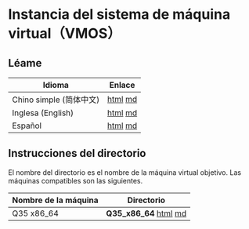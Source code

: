 # Instancia del sistema de máquina virtual（VMOS）

## Léame

| Idioma | Enlace |
|----------|------|
| Chino simple (简体中文) | [html](./index.html) [md](./README.md) |
| Inglesa (English) | [html](./index.en.html) [md](./README.en.md) |
| Español | [html](./index.es.html) [md](./README.es.md) |

## Instrucciones del directorio

El nombre del directorio es el nombre de la máquina virtual objetivo. Las máquinas compatibles son las siguientes.

| Nombre de la máquina | Directorio |
|------------------|-----|
| Q35 x86_64 | **Q35_x86_64** [html](./Q35_x86_64/index.es.html) [md](./Q35_x86_64/README.es.md) |
